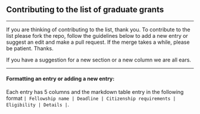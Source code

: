 ## Contributing to the list of graduate grants
---
If you are thinking of contributing to the list, thank you. 
To contribute to the list please fork the repo, follow the guidelines below to add a new entry or
suggest an edit and make a pull request. If the merge takes a while, please be patient. Thanks.

If you have a suggestion for a new section or a new column we are all ears.

--- 
#### Formatting an entry or adding a new entry: 
Each entry has 5 columns and the markdown table entry in the following format 
```| Fellowship name | Deadline | Citizenship requirements | Eligibility | Details |```.
